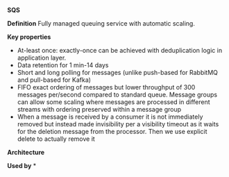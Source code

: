 **SQS**

**Definition** Fully managed queuing service with automatic scaling.

**Key properties**
* At-least once: exactly-once can be achieved with deduplication logic in application layer.
* Data retention for 1 min-14 days
* Short and long polling for messages (unlike push-based for RabbitMQ and pull-based for Kafka)
* FIFO exact ordering of messages but lower throughput of 300 messages per/second compared to standard queue. Message groups can allow some scaling where messages are processed in different streams with ordering preserved within a message group
* When a message is received by a consumer it is not immediately removed but instead made invisibility per a visibility timeout as it waits for the deletion message from the processor. Then we use explicit delete to actually remove it

**Architecture**

**Used by**
* 